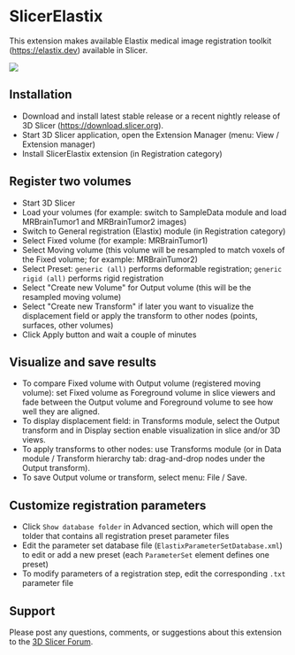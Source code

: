 # SlicerElastix
This extension makes available Elastix medical image registration toolkit (https://elastix.dev) available in Slicer.

![](Screenshot01.jpg)

## Installation

* Download and install latest stable release or a recent nightly release of 3D Slicer (https://download.slicer.org).
* Start 3D Slicer application, open the Extension Manager (menu: View / Extension manager)
* Install SlicerElastix extension (in Registration category)

## Register two volumes

* Start 3D Slicer
* Load your volumes (for example: switch to SampleData module and load MRBrainTumor1 and MRBrainTumor2 images)
* Switch to General registration (Elastix) module (in Registration category)
* Select Fixed volume (for example: MRBrainTumor1)
* Select Moving volume (this volume will be resampled to match voxels of the Fixed volume; for example: MRBrainTumor2)
* Select Preset: `generic (all)` performs deformable registration; `generic rigid (all)` performs rigid registration
* Select "Create new Volume" for Output volume (this will be the resampled moving volume)
* Select "Create new Transform" if later you want to visualize the displacement field or apply the transform to other nodes (points, surfaces, other volumes)
* Click Apply button and wait a couple of minutes

## Visualize and save results
* To compare Fixed volume with Output volume (registered moving volume): set Fixed volume as Foreground volume in slice viewers and fade between the Output volume and Foreground volume to see how well they are aligned.
* To display displacement field: in Transforms module, select the Output transform and in Display section enable visualization in slice and/or 3D views.
* To apply transforms to other nodes: use Transforms module (or in Data module / Transform hierarchy tab: drag-and-drop nodes under the Output transform).
* To save Output volume or transform, select menu: File / Save.


## Customize registration parameters

* Click `Show database folder` in Advanced section, which will open the tolder that contains all registration preset parameter files
* Edit the parameter set database file (`ElastixParameterSetDatabase.xml`) to edit or add a new preset (each `ParameterSet` element defines one preset)
* To modify parameters of a registration step, edit the corresponding `.txt` parameter file

## Support

Please post any questions, comments, or suggestions about this extension to the [3D Slicer Forum](https://discourse.slice.org).
